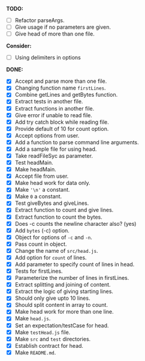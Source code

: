 **TODO:**

- [ ] Refactor parseArgs.
- [ ] Give usage if no parameters are given.
- [ ] Give head of more than one file. 

**Consider:**

- [ ] Using delimiters in options

**DONE:**

- [x] Accept and parse more than one file.
- [x] Changing function name `firstLines`.
- [x] Combine getLines and getBytes function.
- [x] Extract tests in another file.
- [x] Extract functions in another file.
- [x] Give error if unable to read file.
- [x] Add try catch block while reading file.
- [x] Provide default of 10 for count option.
- [x] Accept options from user.
- [x] Add a function to parse command line arguments.
- [x] Add a sample file for using head.
- [x] Take readFileSyc as parameter.
- [x] Test headMain.
- [x] Make headMain.
- [x] Accept file from user.
- [x] Make head work for data only.
- [x] Make `'\n'` a constant.
- [x] Make `0` a constant.
- [x] Test giveBytes and giveLines.
- [x] Extract function to count and give lines.
- [x] Extract function to count the bytes.
- [x] Does -c counts the newline character also? (yes)
- [x] Add `bytes` (-c) option.
- [x] Object for options of `-c` and `-n`.
- [x] Pass count in object.
- [x] Change the name of `src/head.js`.
- [x] Add option for `count` of lines.
- [x] Add parameter to specify count of lines in head.
- [x] Tests for firstLines.
- [x] Parameterize the number of lines in firstLines. 
- [x] Extract splitting and joining of content.
- [x] Extract the logic of giving starting lines.
- [x] Should only give upto 10 lines.
- [x] Should split content in array to count.
- [x] Make head work for more than one line.
- [x] Make `head.js`.
- [x] Set an expectation/testCase for head.
- [x] Make `testHead.js` file.
- [x] Make `src` and `test` directories.
- [x] Establish contract for head.
- [x] Make `README.md`.